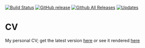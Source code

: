 [![Build Status](https://travis-ci.org/nnadeau/cv.svg?branch=master)](https://travis-ci.org/nnadeau/cv)
[![GitHub release](https://img.shields.io/github/release/nnadeau/cv.svg)](https://github.com/nnadeau/cv/releases/latest)
[![Github All Releases](https://img.shields.io/github/downloads/nnadeau/cv/total.svg)](https://github.com/nnadeau/cv/releases/latest)
[![Updates](https://pyup.io/repos/github/nnadeau/cv/shield.svg)](https://pyup.io/repos/github/nnadeau/cv/)

# CV
My personal CV; get the latest version [here](https://github.com/nnadeau/cv/releases/latest) or see it rendered [here](https://nnadeau.github.io/cv/)

